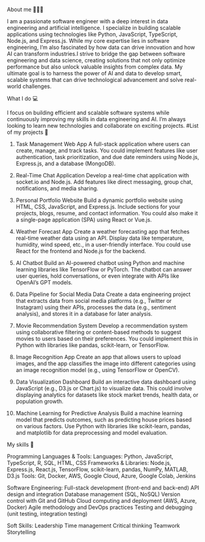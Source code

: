 About me 👋👩‍💻

I am a passionate software engineer with a deep interest in data engineering and artificial intelligence. I specialize in building scalable applications using technologies like Python, JavaScript, TypeScript, Node.js, and Express.js. While my core expertise lies in software engineering, I’m also fascinated by how data can drive innovation and how AI can transform industries.I strive to bridge the gap between software engineering and data science, creating solutions that not only optimize performance but also unlock valuable insights from complex data. My ultimate goal is to harness the power of AI and data to develop smart, scalable systems that can drive technological advancement and solve real-world challenges.

What I do 💻

I focus on building efficient and scalable software systems while continuously improving my skills in data engineering and AI. I’m always looking to learn new technologies and collaborate on exciting projects.
#List of my projects 📑
1. Task Management Web App
A full-stack application where users can create, manage, and track tasks. You could implement features like user authentication, task prioritization, and due date reminders using Node.js, Express.js, and a database (MongoDB).

2. Real-Time Chat Application
Develop a real-time chat application with socket.io and Node.js. Add features like direct messaging, group chat, notifications, and media sharing.

3. Personal Portfolio Website
Build a dynamic portfolio website using HTML, CSS, JavaScript, and Express.js. Include sections for your projects, blogs, resume, and contact information. You could also make it a single-page application (SPA) using React or Vue.js.

4. Weather Forecast App
Create a weather forecasting app that fetches real-time weather data using an API. Display data like temperature, humidity, wind speed, etc., in a user-friendly interface. You could use React for the frontend and Node.js for the backend.

5. AI Chatbot
Build an AI-powered chatbot using Python and machine learning libraries like TensorFlow or PyTorch. The chatbot can answer user queries, hold conversations, or even integrate with APIs like OpenAI’s GPT models.

6. Data Pipeline for Social Media Data
Create a data engineering project that extracts data from social media platforms (e.g., Twitter or Instagram) using their APIs, processes the data (e.g., sentiment analysis), and stores it in a database for later analysis.

7. Movie Recommendation System
Develop a recommendation system using collaborative filtering or content-based methods to suggest movies to users based on their preferences. You could implement this in Python with libraries like pandas, scikit-learn, or TensorFlow.

8. Image Recognition App
Create an app that allows users to upload images, and the app classifies the image into different categories using an image recognition model (e.g., using TensorFlow or OpenCV).

9. Data Visualization Dashboard
Build an interactive data dashboard using JavaScript (e.g., D3.js or Chart.js) to visualize data. This could involve displaying analytics for datasets like stock market trends, health data, or population growth.

10. Machine Learning for Predictive Analysis
Build a machine learning model that predicts outcomes, such as predicting house prices based on various factors. Use Python with libraries like scikit-learn, pandas, and matplotlib for data preprocessing and model evaluation.

My skills 📜

Programming Languages & Tools:
Languages: Python, JavaScript, TypeScript, R, SQL, HTML, CSS
Frameworks & Libraries: Node.js, Express.js, React.js, TensorFlow, scikit-learn, pandas, NumPy, MATLAB, D3.js
Tools: Git, Docker, AWS, Google Cloud, Azure, Google Colab, Jenkins

Software Engineering:
Full-stack development (front-end and back-end)
API design and integration
Database management (SQL, NoSQL)
Version control with Git and GitHub
Cloud computing and deployment (AWS, Azure, Docker)
Agile methodology and DevOps practices
Testing and debugging (unit testing, integration testing)

Soft Skills:
Leadership
Time management
Critical thinking
Teamwork
Storytelling
